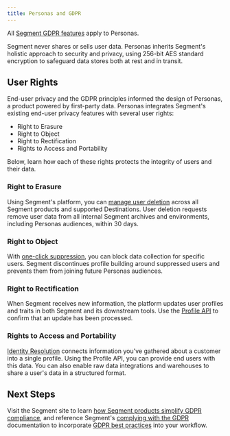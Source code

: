 ```yaml
---
title: Personas and GDPR
---
```


All [Segment GDPR features](/docs/privacy/complying-with-the-gdpr/) apply to Personas.

Segment never shares or sells user data. Personas inherits Segment's holistic approach to security and privacy, using 256-bit AES standard encryption to safeguard data stores both at rest and in transit.

## User Rights

End-user privacy and the GDPR principles informed the design of Personas, a product powered by first-party data. Personas integrates Segment's existing end-user privacy features with several user rights:


- Right to Erasure
- Right to Object
- Right to Rectification
- Rights to Access and Portability

Below, learn how each of these rights protects the integrity of users and their data.

### Right to Erasure

Using Segment's platform, you can [manage user deletion](/docs/privacy/user-deletion-and-suppression/) across all Segment products and supported Destinations. User deletion requests remove user data from all internal Segment archives and environments, including Personas audiences, within 30 days.

### Right to Object

With [one-click suppression](/docs/privacy/user-deletion-and-suppression/#supressed-users), you can block data collection for specific users. Segment discontinues profile building around suppressed users and prevents them from joining future Personas audiences.

### Right to Rectification

When Segment receives new information, the platform updates user profiles and traits in both Segment and its downstream tools. Use the [Profile API](/docs/personas/profile-api/) to confirm that an update has been processed.

### Rights to Access and Portability

[Identity Resolution](/docs/personas/identity-resolution/) connects information you've gathered about a customer into a single profile. Using the Profile API, you can provide end users with this data. You can also enable raw data integrations and warehouses to share a user's data in a structured format.

## Next Steps

Visit the Segment site to learn [how Segment products simplify GDPR compliance](https://segment.com/product/gdpr), and reference Segment's [complying with the GDPR](/docs/privacy/complying-with-the-gdpr/) documentation to incorporate [GDPR best practices](/docs/privacy/complying-with-the-gdpr/#things-you-can-do-to-address-gdpr) into your workflow.
